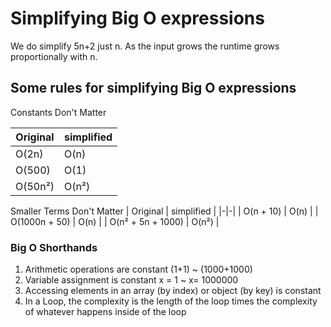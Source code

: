 # Simplifying Big O expressions 
We do simplify 5n+2 just n. As the input grows the runtime grows proportionally with n.

## Some rules for simplifying Big O expressions 
Constants Don't Matter 

| Original | simplified |
|-|-|
|  O(2n) | O(n) |
|  O(500) | O(1) |
|  O(50n²) | O(n²) |

Smaller Terms Don't Matter
| Original | simplified |
|-|-|
|  O(n + 10) | O(n) |
|  O(1000n + 50) | O(n) |
|  O(n² + 5n + 1000) | O(n²) |

### Big O Shorthands 
1. Arithmetic operations are constant  (1+1) ~ (1000+1000)
2. Variable assignment is constant x = 1 ~ x= 1000000
3. Accessing elements in an array (by index) or object (by key) is constant
4. In a Loop, the complexity is the length of the loop times the complexity of whatever happens inside of the loop
